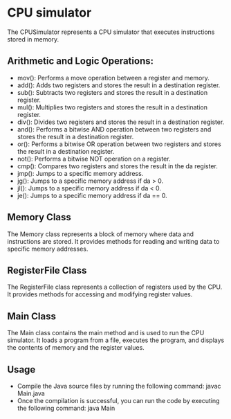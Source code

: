 # CPU simulator
The CPUSimulator represents a CPU simulator that executes instructions stored in memory.

## Arithmetic and Logic Operations:
- mov(): Performs a move operation between a register and memory.
- add(): Adds two registers and stores the result in a destination register.
- sub(): Subtracts two registers and stores the result in a destination register.
- mul(): Multiplies two registers and stores the result in a destination register.
- div(): Divides two registers and stores the result in a destination register.
- and(): Performs a bitwise AND operation between two registers and stores the result in a destination register.
- or(): Performs a bitwise OR operation between two registers and stores the result in a destination register.
- not(): Performs a bitwise NOT operation on a register.
- cmp(): Compares two registers and stores the result in the da register.
- jmp(): Jumps to a specific memory address.
- jg(): Jumps to a specific memory address if da > 0.
- jl(): Jumps to a specific memory address if da < 0.
- je(): Jumps to a specific memory address if da == 0.

## Memory Class
The Memory class represents a block of memory where data and instructions are stored.
It provides methods for reading and writing data to specific memory addresses.

## RegisterFile Class
The RegisterFile class represents a collection of registers used by the CPU. 
It provides methods for accessing and modifying register values.

## Main Class
The Main class contains the main method and is used to run the CPU simulator. 
It loads a program from a file, executes the program, and displays the contents of memory and the register values.

## Usage
- Compile the Java source files by running the following command: javac Main.java
- Once the compilation is successful, you can run the code by executing the following command: java Main
